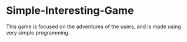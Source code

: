 # Simple-Interesting-Game
This game is focused on the adventures of the users, and is made using very simple programming. 
